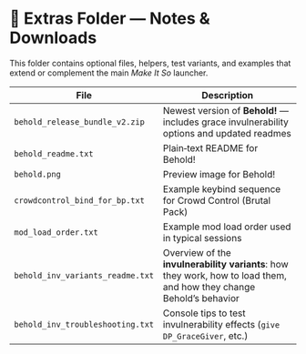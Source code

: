 # 📁 Extras Folder — Notes & Downloads

This folder contains optional files, helpers, test variants, and examples that extend or complement the main *Make It So* launcher.

| File | Description |
|------|-------------|
| `behold_release_bundle_v2.zip` | Newest version of **Behold!** — includes grace invulnerability options and updated readmes |
| `behold_readme.txt` | Plain‑text README for Behold! |
| `behold.png` | Preview image for Behold! |
| `crowdcontrol_bind_for_bp.txt` | Example keybind sequence for Crowd Control (Brutal Pack) |
| `mod_load_order.txt` | Example mod load order used in typical sessions |
| `behold_inv_variants_readme.txt` | Overview of the **invulnerability variants**: how they work, how to load them, and how they change Behold’s behavior |
| `behold_inv_troubleshooting.txt` | Console tips to test invulnerability effects (`give DP_GraceGiver`, etc.) |
